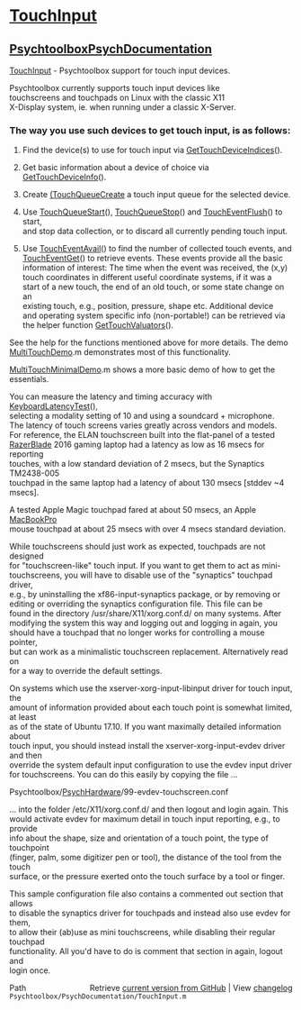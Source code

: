 # [TouchInput](TouchInput)
## [Psychtoolbox](Psychtoolbox)[PsychDocumentation](PsychDocumentation)

[TouchInput](TouchInput) - Psychtoolbox support for touch input devices.  
  
Psychtoolbox currently supports touch input devices like  
touchscreens and touchpads on Linux with the classic X11  
X-Display system, ie. when running under a classic X-Server.  
  
### The way you use such devices to get touch input, is as follows:  
  
1. Find the device(s) to use for touch input via [GetTouchDeviceIndices](GetTouchDeviceIndices)().  
  
2. Get basic information about a device of choice via [GetTouchDeviceInfo](GetTouchDeviceInfo)().  
  
3. Create [(TouchQueueCreate]((TouchQueueCreate)()) a touch input queue for the selected device.  
  
4. Use [TouchQueueStart](TouchQueueStart)(), [TouchQueueStop](TouchQueueStop)() and [TouchEventFlush](TouchEventFlush)() to start,  
   and stop data collection, or to discard all currently pending touch input.  
  
5. Use [TouchEventAvail](TouchEventAvail)() to find the number of collected touch events, and  
   [TouchEventGet](TouchEventGet)() to retrieve events. These events provide all the basic  
   information of interest: The time when the event was received, the (x,y)  
   touch coordinates in different useful coordinate systems, if it was a  
   start of a new touch, the end of an old touch, or some state change on an  
   existing touch, e.g., position, pressure, shape etc. Additional device  
   and operating system specific info (non-portable!) can be retrieved via  
   the helper function [GetTouchValuators](GetTouchValuators)().  
  
See the help for the functions mentioned above for more details. The demo  
[MultiTouchDemo](MultiTouchDemo).m demonstrates most of this functionality.  
  
[MultiTouchMinimalDemo](MultiTouchMinimalDemo).m shows a more basic demo of how to get the essentials.  
  
You can measure the latency and timing accuracy with [KeyboardLatencyTest](KeyboardLatencyTest)(),  
selecting a modality setting of 10 and using a soundcard + microphone.  
The latency of touch screens varies greatly across vendors and models.  
For reference, the ELAN touchscreen built into the flat-panel of a tested  
[RazerBlade](RazerBlade) 2016 gaming laptop had a latency as low as 16 msecs for reporting  
touches, with a low standard deviation of 2 msecs, but the Synaptics TM2438-005  
touchpad in the same laptop had a latency of about 130 msecs [stddev ~4 msecs].  
  
A tested Apple Magic touchpad fared at about 50 msecs, an Apple [MacBookPro](MacBookPro)  
mouse touchpad at about 25 msecs with over 4 msecs standard deviation.  
  
While touchscreens should just work as expected, touchpads are not designed  
for "touchscreen-like" touch input. If you want to get them to act as mini-  
touchscreens, you will have to disable use of the "synaptics" touchpad driver,  
e.g., by uninstalling the xf86-input-synaptics package, or by removing or  
editing or overriding the synaptics configuration file. This file can be  
found in the directory /usr/share/X11/xorg.conf.d/ on many systems. After  
modifying the system this way and logging out and logging in again, you  
should have a touchpad that no longer works for controlling a mouse pointer,  
but can work as a minimalistic touchscreen replacement. Alternatively read on  
for a way to override the default settings.  
  
On systems which use the xserver-xorg-input-libinput driver for touch input, the  
amount of information provided about each touch point is somewhat limited, at least  
as of the state of Ubuntu 17.10. If you want maximally detailed information about  
touch input, you should instead install the xserver-xorg-input-evdev driver and then  
override the system default input configuration to use the evdev input driver  
for touchscreens. You can do this easily by copying the file ...  
  
Psychtoolbox/[PsychHardware](PsychHardware)/99-evdev-touchscreen.conf  
  
... into the folder /etc/X11/xorg.conf.d/ and then logout and login again. This  
would activate evdev for maximum detail in touch input reporting, e.g., to provide  
info about the shape, size and orientation of a touch point, the type of touchpoint  
(finger, palm, some digitizer pen or tool), the distance of the tool from the touch  
surface, or the pressure exerted onto the touch surface by a tool or finger.  
  
This sample configuration file also contains a commented out section that allows  
to disable the synaptics driver for touchpads and instead also use evdev for them,  
to allow their (ab)use as mini touchscreens, while disabling their regular touchpad  
functionality. All you'd have to do is comment that section in again, logout and  
login once.  




<div class="code_header" style="text-align:right;">
  <span style="float:left;">Path&nbsp;&nbsp;</span> <span class="counter">Retrieve <a href=
  "https://raw.github.com/Psychtoolbox-3/Psychtoolbox-3/beta/Psychtoolbox/PsychDocumentation/TouchInput.m">current version from GitHub</a> | View <a href=
  "https://github.com/Psychtoolbox-3/Psychtoolbox-3/commits/beta/Psychtoolbox/PsychDocumentation/TouchInput.m">changelog</a></span>
</div>
<div class="code">
  <code>Psychtoolbox/PsychDocumentation/TouchInput.m</code>
</div>

